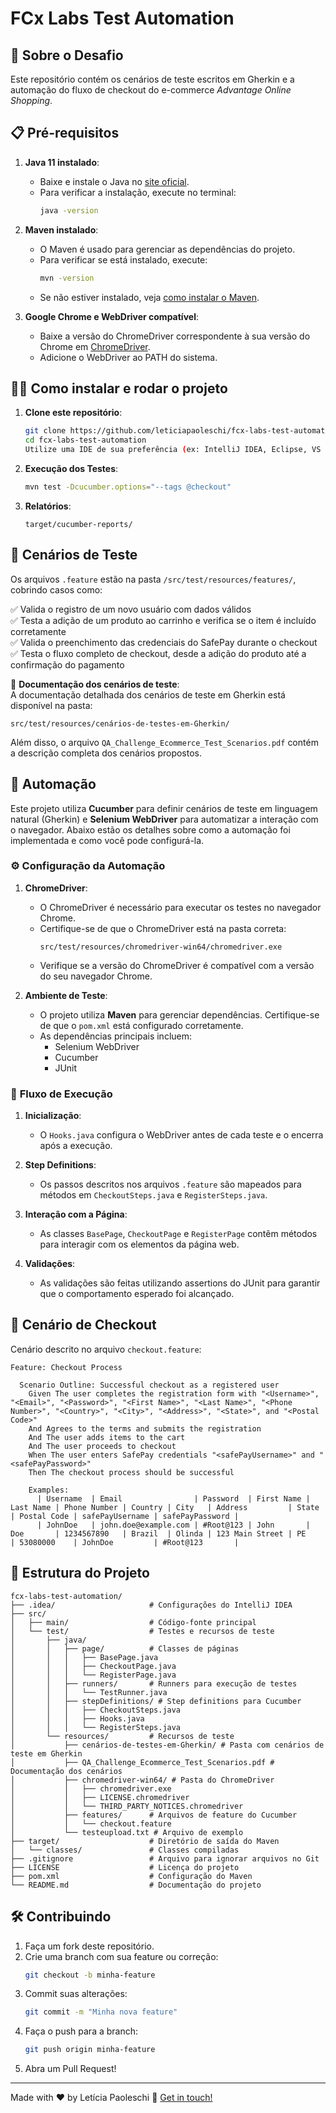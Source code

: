 # FCx Labs Test Automation

## 📌 Sobre o Desafio
Este repositório contém os cenários de teste escritos em Gherkin e a automação do fluxo de checkout do e-commerce *Advantage Online Shopping*.

## 📋 Pré-requisitos

1. **Java 11 instalado**:
    - Baixe e instale o Java no [site oficial](https://www.oracle.com/java/technologies/javase-jdk11-downloads.html).
    - Para verificar a instalação, execute no terminal:
      ```bash
      java -version
      ```

2. **Maven instalado**:
    - O Maven é usado para gerenciar as dependências do projeto.
    - Para verificar se está instalado, execute:
      ```bash
      mvn -version
      ```
    - Se não estiver instalado, veja [como instalar o Maven](https://maven.apache.org/install.html).

3. **Google Chrome e WebDriver compatível**:
    - Baixe a versão do ChromeDriver correspondente à sua versão do Chrome em [ChromeDriver](https://googlechromelabs.github.io/chrome-for-testing/).
    - Adicione o WebDriver ao PATH do sistema.

## 👨‍💻 Como instalar e rodar o projeto

1. **Clone este repositório**:
   ```bash
   git clone https://github.com/leticiapaoleschi/fcx-labs-test-automation.git
   cd fcx-labs-test-automation
   Utilize uma IDE de sua preferência (ex: IntelliJ IDEA, Eclipse, VS Code)
   ```
2. **Execução dos Testes**:
    ```bash
    mvn test -Dcucumber.options="--tags @checkout"
    ```

4. **Relatórios**: 
      ```plaintext
      target/cucumber-reports/
      ```

## 📝 Cenários de Teste

Os arquivos `.feature` estão na pasta `/src/test/resources/features/`, cobrindo casos como:

✅ Valida o registro de um novo usuário com dados válidos  
✅ Testa a adição de um produto ao carrinho e verifica se o item é incluído corretamente  
✅ Valida o preenchimento das credenciais do SafePay durante o checkout  
✅ Testa o fluxo completo de checkout, desde a adição do produto até a confirmação do pagamento

📄 **Documentação dos cenários de teste**:  
A documentação detalhada dos cenários de teste em Gherkin está disponível na pasta:
```plaintext
src/test/resources/cenários-de-testes-em-Gherkin/
```
Além disso, o arquivo `QA_Challenge_Ecommerce_Test_Scenarios.pdf` contém a descrição completa dos cenários propostos.


## 🤖 Automação

Este projeto utiliza **Cucumber** para definir cenários de teste em linguagem natural (Gherkin) e **Selenium WebDriver** para automatizar a interação com o navegador. Abaixo estão os detalhes sobre como a automação foi implementada e como você pode configurá-la.


### ⚙️ **Configuração da Automação**

1. **ChromeDriver**:
    - O ChromeDriver é necessário para executar os testes no navegador Chrome.
    - Certifique-se de que o ChromeDriver está na pasta correta:
      ```plaintext
      src/test/resources/chromedriver-win64/chromedriver.exe
      ```
    - Verifique se a versão do ChromeDriver é compatível com a versão do seu navegador Chrome.

2. **Ambiente de Teste**:
    - O projeto utiliza **Maven** para gerenciar dependências. Certifique-se de que o `pom.xml` está configurado corretamente.
    - As dependências principais incluem:
        - Selenium WebDriver
        - Cucumber
        - JUnit

### 🌊 **Fluxo de Execução**

1. **Inicialização**:
    - O `Hooks.java` configura o WebDriver antes de cada teste e o encerra após a execução.

2. **Step Definitions**:
    - Os passos descritos nos arquivos `.feature` são mapeados para métodos em `CheckoutSteps.java` e `RegisterSteps.java`.

3. **Interação com a Página**:
    - As classes `BasePage`, `CheckoutPage` e `RegisterPage` contêm métodos para interagir com os elementos da página web.

4. **Validações**:
    - As validações são feitas utilizando assertions do JUnit para garantir que o comportamento esperado foi alcançado.



## 📑 Cenário de Checkout

Cenário descrito no arquivo `checkout.feature`:

```gherkin
Feature: Checkout Process

  Scenario Outline: Successful checkout as a registered user
    Given The user completes the registration form with "<Username>", "<Email>", "<Password>", "<First Name>", "<Last Name>", "<Phone Number>", "<Country>", "<City>", "<Address>", "<State>", and "<Postal Code>"
    And Agrees to the terms and submits the registration
    And The user adds items to the cart
    And The user proceeds to checkout
    When The user enters SafePay credentials "<safePayUsername>" and "<safePayPassword>"
    Then The checkout process should be successful

    Examples:
      | Username  | Email                | Password  | First Name | Last Name | Phone Number | Country | City   | Address         | State | Postal Code | safePayUsername | safePayPassword |
      | JohnDoe   | john.doe@example.com | #Root@123 | John       | Doe       | 1234567890   | Brazil  | Olinda | 123 Main Street | PE    | 53080000    | JohnDoe         | #Root@123       |

```

## 📁 Estrutura do Projeto

```plaintext
fcx-labs-test-automation/
├── .idea/                     # Configurações do IntelliJ IDEA
├── src/
│   ├── main/                  # Código-fonte principal
│   └── test/                  # Testes e recursos de teste
│       ├── java/
│       │   ├── page/          # Classes de páginas
│       │   │   ├── BasePage.java
│       │   │   ├── CheckoutPage.java
│       │   │   └── RegisterPage.java
│       │   ├── runners/       # Runners para execução de testes
│       │   │   └── TestRunner.java
│       │   ├── stepDefinitions/ # Step definitions para Cucumber
│       │   │   ├── CheckoutSteps.java
│       │   │   ├── Hooks.java
│       │   │   └── RegisterSteps.java
│       └── resources/         # Recursos de teste
│           ├── cenários-de-testes-em-Gherkin/ # Pasta com cenários de teste em Gherkin
│           ├── QA_Challenge_Ecommerce_Test_Scenarios.pdf # Documentação dos cenários
│           ├── chromedriver-win64/ # Pasta do ChromeDriver
│           │   ├── chromedriver.exe
│           │   ├── LICENSE.chromedriver
│           │   └── THIRD_PARTY_NOTICES.chromedriver
│           ├── features/      # Arquivos de feature do Cucumber
│           │   └── checkout.feature
│           └── testeupload.txt # Arquivo de exemplo
├── target/                    # Diretório de saída do Maven
│   └── classes/               # Classes compiladas
├── .gitignore                 # Arquivo para ignorar arquivos no Git
├── LICENSE                    # Licença do projeto
├── pom.xml                    # Configuração do Maven
└── README.md                  # Documentação do projeto
```

## 🛠️ Contribuindo

1. Faça um fork deste repositório.
2. Crie uma branch com sua feature ou correção:
   ```bash
   git checkout -b minha-feature
   ```
3. Commit suas alterações:
   ```bash
   git commit -m "Minha nova feature"
   ```
4. Faça o push para a branch:
   ```bash
   git push origin minha-feature
   ```
5. Abra um Pull Request!
---

Made with :hearts: by Letícia Paoleschi :wave: [Get in touch!](https://www.linkedin.com/in/leticiapaoleschi/)
